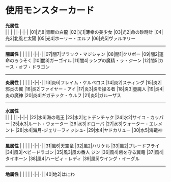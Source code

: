 使用モンスターカード
===
**光属性**  
| | | |
|-|-|-|
|01|光8|青眼の白龍
|02|光1|薄幸の美少女
|03|光2|命の砂時計
|04|光3|北風と太陽
|05|光4|ホーリー・エルフ
|06|光5|ヴァルキリー
___
**闇属性**
| | | |
|-|-|-|
|07|闇7|ブラック・マジシャン
|08|闇1|クリボー
|09|闇2|運命のろうそく
|10|闇3|ガーゴイル
|11|闇4|ランプの魔精・ラ・ジーン
|12|闇5|カース・オブ・ドラゴン
___
**炎属性**
| | | |
|-|-|-|
|13|炎6|フレイム・ケルベロス
|14|炎2|スティング
|15|炎2|邪炎の翼
|16|炎2|ファイヤー・アイ
|17|炎3|炎を操る者
|18|炎3|壺魔人
|19|炎4|炎の魔神
|20|炎4|ギガテック・ウルフ
|21|炎5|ガルーザス
___
**水属性**  
| | | |
|-|-|-|
|22|水6|海の竜王
|23|水2|ヒトデンチャク
|24|水2|サイコ・カッパー
|25|水3|ルート・ウォーター
|26|水3|ドローバ
|27|水3|ウォーター・エレメント
|28|水4|海月-ジェリーフィッシュ-
|29|水4|ヤドカリュー
|30|水5|海竜神
___
**風属性**
| | | |
|-|-|-|
|31|風6|天空竜
|32|風2|ハリケル
|33|風2|ブレードフライ
|34|風3|ベビードラゴン
|35|風3|風の番人 ジン
|36|風4|砦を守る翼竜
|37|風4|タイホーン
|38|風4|ハーピィ・レディ
|39|風5|ウイング・イーグル
___
**地属性**
| | | |
|-|-|-|
|40|地2|はにわ